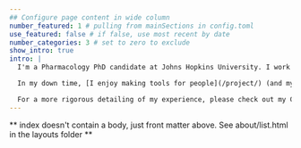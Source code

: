 ```yaml
---
## Configure page content in wide column
number_featured: 1 # pulling from mainSections in config.toml
use_featured: false # if false, use most recent by date
number_categories: 3 # set to zero to exclude
show_intro: true
intro: |
  I'm a Pharmacology PhD candidate at Johns Hopkins University. I work in the Greenberg Bladder Cancer Institute, where my work spans from fully dry lab work (computational analysis in R) to fully wet lab work (_in vitro_ 2D/3D cell culture, western blotting, PCR, etc.) to somewhere between (eg RNAseq analysis from samples I've generated). I also drink a lot of coffee.

  In my down time, [I enjoy making tools for people](/project/) (and myself).

  For a more rigorous detailing of my experience, please check out my CV!
---
```


** index doesn't contain a body, just front matter above.
See about/list.html in the layouts folder **
